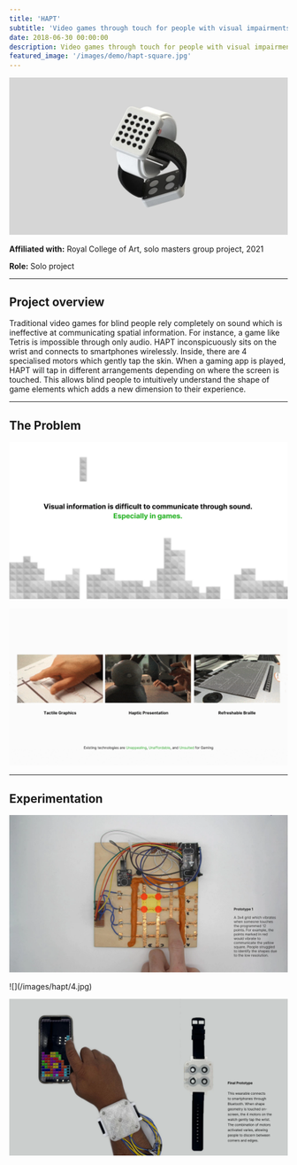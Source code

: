 ```yaml
---
title: 'HAPT'
subtitle: 'Video games through touch for people with visual impairments.'
date: 2018-06-30 00:00:00
description: Video games through touch for people with visual impairments.
featured_image: '/images/demo/hapt-square.jpg'
---
```

![](/images/hapt/hero.jpg)

**Affiliated with:** Royal College of Art, solo masters group project, 2021

**Role:** Solo project

---

## Project overview

 Traditional video games for blind people rely completely on sound which is ineffective at communicating spatial information. For instance, a game like Tetris is impossible through only audio. HAPT inconspicuously sits on the wrist and connects to smartphones wirelessly. Inside, there are 4 specialised motors which gently tap the skin. When a gaming app is played, HAPT will tap in different arrangements depending on where the screen is touched. This allows blind people to intuitively understand the shape of game elements which adds a new dimension to their experience.


---

## The Problem

![](/images/hapt/1.jpg)

![](/images/hapt/2.gif)

---

## Experimentation

![](/images/hapt/3.jpg)

<!--  -->![](/images/hapt/4.jpg)

![](\images\hapt\final.jpg)
